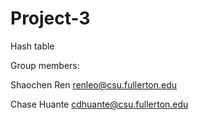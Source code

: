 # Project-3
Hash table

Group members:

Shaochen Ren renleo@csu.fullerton.edu

Chase Huante cdhuante@csu.fullerton.edu

